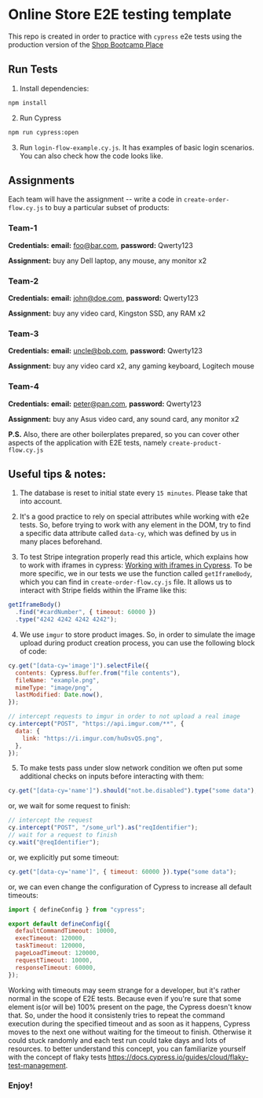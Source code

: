 # Online Store E2E testing template

This repo is created in order to practice with `cypress` e2e tests using the production version of the [Shop Bootcamp Place](https://shop.bootcamp.place)

## Run Tests

1. Install dependencies:

```bash
npm install
```

2. Run Cypress

```bash
npm run cypress:open
```

3. Run `login-flow-example.cy.js`. It has examples of basic login scenarios. You can also check how the code looks like.

## Assignments

Each team will have the assignment -- write a code in `create-order-flow.cy.js` to buy a particular subset of products:

### Team-1

**Credentials:** **email:** foo@bar.com, **password:** Qwerty123

**Assignment:** buy any Dell laptop, any mouse, any monitor x2

### Team-2

**Credentials:** **email:** john@doe.com, **password:** Qwerty123

**Assignment:** buy any video card, Kingston SSD, any RAM x2

### Team-3

**Credentials:** **email:** uncle@bob.com, **password:** Qwerty123

**Assignment:** buy any video card x2, any gaming keyboard, Logitech mouse

### Team-4

**Credentials:** **email:** peter@pan.com, **password:** Qwerty123

**Assignment:** buy any Asus video card, any sound card, any monitor x2

**P.S.** Also, there are other boilerplates prepared, so you can cover other aspects of the application with E2E tests, namely `create-product-flow.cy.js`

## Useful tips & notes:

1. The database is reset to initial state every `15 minutes`. Please take that into account.

2. It's a good practice to rely on special attributes while working with e2e tests. So, before trying to work with any element in the DOM, try to find a specific data attribute called `data-cy`, which was defined by us in many places beforehand.

3. To test Stripe integration properly read this article, which explains how to work with iframes in cypress: [Working with iframes in Cypress](https://www.cypress.io/blog/2020/02/12/working-with-iframes-in-cypress). To be more specific, we in our tests we use the function called `getIframeBody`, which you can find in `create-order-flow.cy.js` file. It allows us to interact with Stripe fields within the IFrame like this:

```javascript
getIframeBody()
  .find("#cardNumber", { timeout: 60000 })
  .type("4242 4242 4242 4242");
```

4. We use `imgur` to store product images. So, in order to simulate the image upload during product creation process, you can use the following block of code:

```javascript
cy.get("[data-cy='image']").selectFile({
  contents: Cypress.Buffer.from("file contents"),
  fileName: "example.png",
  mimeType: "image/png",
  lastModified: Date.now(),
});

// intercept requests to imgur in order to not upload a real image
cy.intercept("POST", "https://api.imgur.com/**", {
  data: {
    link: "https://i.imgur.com/huOsvQS.png",
  },
});
```

5. To make tests pass under slow network condition we often put some additional checks on inputs before interacting with them:

```javascript
cy.get("[data-cy='name']").should("not.be.disabled").type("some data");
```

or, we wait for some request to finish:

```javascript
// intercept the request
cy.intercept("POST", "/some_url").as("reqIdentifier");
// wait for a request to finish
cy.wait("@reqIdentifier");
```

or, we explicitly put some timeout:

```javascript
cy.get("[data-cy='name']", { timeout: 60000 }).type("some data");
```

or, we can even change the configuration of Cypress to increase all default timeouts:

```javascript
import { defineConfig } from "cypress";

export default defineConfig({
  defaultCommandTimeout: 10000,
  execTimeout: 120000,
  taskTimeout: 120000,
  pageLoadTimeout: 120000,
  requestTimeout: 10000,
  responseTimeout: 60000,
});
```

Working with timeouts may seem strange for a developer, but it's rather normal in the scope of E2E tests. Because even if you're sure that some element is(or will be) 100% present on the page, the Cypress doesn't know that. So, under the hood it consistenly tries to repeat the command execution during the specified timeout and as soon as it happens, Cypress moves to the next one without waiting for the timeout to finish. Otherwise it could stuck randomly and each test run could take days and lots of resources. to better understand this concept, you can familiarize yourself with the concept of flaky tests https://docs.cypress.io/guides/cloud/flaky-test-management.

### Enjoy!
